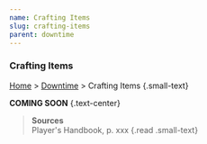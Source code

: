 ```yaml
---
name: Crafting Items
slug: crafting-items
parent: downtime
---
```

### Crafting Items
[Home](home) > [Downtime](downtime) > Crafting Items {.small-text}

**COMING SOON** {.text-center}

> **Sources** <br/>
> Player's Handbook, p. xxx
{.read .small-text}

